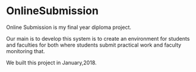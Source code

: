 # OnlineSubmission
Online Submission is my final year diploma project.

Our main is to develop this system is to create an environment for students and faculties for both where students submit practical work and faculty monitoring that.

We built this project in January,2018.
